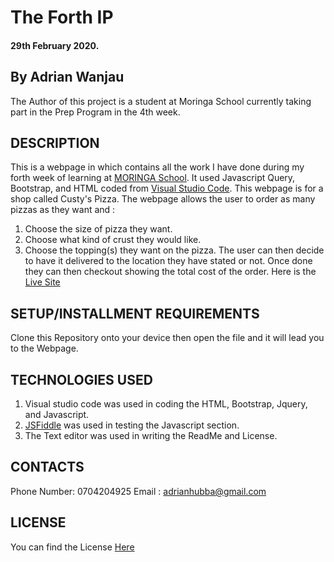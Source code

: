 # The Forth IP
#### 29th February 2020.
## By Adrian Wanjau
The Author of this project is a student at Moringa School currently taking part in the Prep Program in the 4th week.

## DESCRIPTION
This is a webpage in which contains all the work I have done during my forth week of learning at [MORINGA School](https://moringaschool.com/). It used Javascript Query, Bootstrap, and HTML coded from [Visual Studio Code](https://code.visualstudio.com/). This webpage is for a shop called Custy's Pizza. The webpage allows the user to order as many pizzas as they want and :
1. Choose the size of pizza they want.
2. Choose what kind of crust they would like.
3. Choose the topping(s) they want on the pizza.
The user can then decide to have it delivered to the location they have stated or not. Once done they can then checkout showing the total cost of the order.
Here is the [Live Site](https://Adrian-Wanjau.github.io/Wk4-IP)

## SETUP/INSTALLMENT REQUIREMENTS
Clone this Repository onto your device then open the file and it will lead you to the Webpage.

## TECHNOLOGIES USED
1. Visual studio code was used in coding the HTML, Bootstrap, Jquery, and Javascript.
2. [JSFiddle](https://jsfiddle.net/) was used in testing the Javascript section.
3. The Text editor was used in writing the ReadMe and License.

## CONTACTS
Phone Number: 0704204925
Email : adrianhubba@gmail.com

## LICENSE
You can find the License [Here](../master/LICENSE)